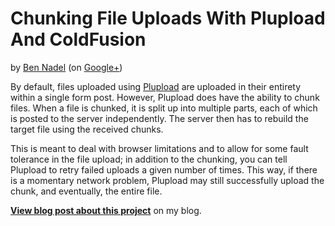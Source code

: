
# Chunking File Uploads With Plupload And ColdFusion

by [Ben Nadel][bennadel] (on [Google+][googleplus])

By default, files uploaded using [Plupload][plupload] are uploaded in their entirety 
within a single form post. However, Plupload does have the ability to chunk files. When
a file is chunked, it is split up into multiple parts, each of which is posted to the 
server independently. The server then has to rebuild the target file using the received
chunks.

This is meant to deal with browser limitations and to allow for some fault tolerance in
the file upload; in addition to the chunking, you can tell Plupload to retry failed 
uploads a given number of times. This way, if there is a momentary network problem, 
Plupload may still successfully upload the chunk, and eventually, the entire file.

__[View blog post about this project][blogpost]__ on my blog.


[bennadel]: http://www.bennadel.com
[googleplus]: https://plus.google.com/108976367067760160494?rel=author
[plupload]: http://plupload.com
[blogpost]: http://www.bennadel.com/blog/2585-Chunking-File-Uploads-With-Plupload-And-ColdFusion.htm